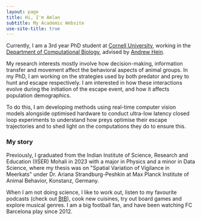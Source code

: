 ```yaml
---
layout: page
title: Hi, I'm Amlan
subtitle: My Academic Website
use-site-title: true
---
```


Currently, I am a 3rd year PhD student at [Cornell University](https://www.cornell.edu/), working in the [Department of Computational Biology](https://cals.cornell.edu/computational-biology), advised by [Andrew Hein](https://cals.cornell.edu/andrew-hein). 

My research interests mostly involve how decision-making, information transfer and movement affect the behavioral aspects of animal groups. In my PhD, I am working on the strategies used by both predator and prey to hunt and escape respectively. I am interested in how these interactions evolve during the initiation of the escape event, and how it affects population demographics. 

To do this, I am developing methods using real-time computer vision models alongside optimised hardware to conduct ultra-low latency closed loop experiments to understand how preys optimise their escape trajectories and to shed light on the computations they do to ensure this.

### My story

Previously, I graduated from the Indian Institute of Science, Research and Education (IISER) Mohali in 2023 with a major in Physics and a minor in Data Science, where my thesis was on "Spatial Variation of Vigilance in Meerkats" under Dr. Ariana Strandburg-Peshkin at Max Planck Institute of Animal Behavior, Konstanz, Germany. 

When I am not doing science, I like to work out, listen to my favourite podcasts (check out [BtB](https://open.spotify.com/show/0rOatMqaG3wB5BF4AdsrSX)), cook new cuisines, try out board games and explore musical genres. I am a big football fan, and have been watching FC Barcelona play since 2012.